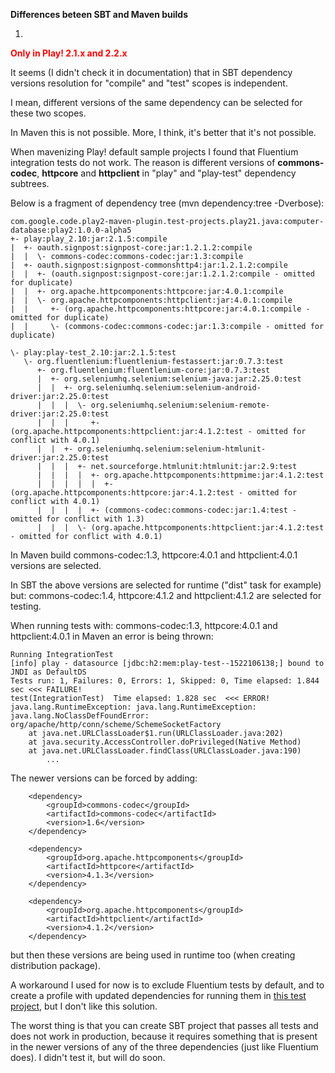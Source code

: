 **Differences beteen SBT and Maven builds**

1.

<font color='red'><strong>Only in Play! 2.1.x and 2.2.x</strong></font>

It seems (I didn't check it in documentation) that in SBT dependency versions resolution for "compile" and "test" scopes is independent.

I mean, different versions of the same dependency can be selected for these two scopes.

In Maven this is not possible. More, I think, it's better that it's not possible.

When mavenizing Play! default sample projects I found that Fluentium integration tests do not work. The reason is different versions of **commons-codec**, **httpcore** and **httpclient** in "play" and "play-test" dependency subtrees.

Below is a fragment of dependency tree (mvn dependency:tree -Dverbose):

```
com.google.code.play2-maven-plugin.test-projects.play21.java:computer-database:play2:1.0.0-alpha5
+- play:play_2.10:jar:2.1.5:compile
|  +- oauth.signpost:signpost-core:jar:1.2.1.2:compile
|  |  \- commons-codec:commons-codec:jar:1.3:compile
|  +- oauth.signpost:signpost-commonshttp4:jar:1.2.1.2:compile
|  |  +- (oauth.signpost:signpost-core:jar:1.2.1.2:compile - omitted for duplicate)
|  |  +- org.apache.httpcomponents:httpcore:jar:4.0.1:compile
|  |  \- org.apache.httpcomponents:httpclient:jar:4.0.1:compile
|  |     +- (org.apache.httpcomponents:httpcore:jar:4.0.1:compile - omitted for duplicate)
|  |     \- (commons-codec:commons-codec:jar:1.3:compile - omitted for duplicate)

\- play:play-test_2.10:jar:2.1.5:test
   \- org.fluentlenium:fluentlenium-festassert:jar:0.7.3:test
      +- org.fluentlenium:fluentlenium-core:jar:0.7.3:test
      |  +- org.seleniumhq.selenium:selenium-java:jar:2.25.0:test
      |  |  +- org.seleniumhq.selenium:selenium-android-driver:jar:2.25.0:test
      |  |  |  \- org.seleniumhq.selenium:selenium-remote-driver:jar:2.25.0:test
      |  |  |     +- (org.apache.httpcomponents:httpclient:jar:4.1.2:test - omitted for conflict with 4.0.1)
      |  |  +- org.seleniumhq.selenium:selenium-htmlunit-driver:jar:2.25.0:test
      |  |  |  +- net.sourceforge.htmlunit:htmlunit:jar:2.9:test
      |  |  |  |  +- org.apache.httpcomponents:httpmime:jar:4.1.2:test
      |  |  |  |  |  +- (org.apache.httpcomponents:httpcore:jar:4.1.2:test - omitted for conflict with 4.0.1)
      |  |  |  |  +- (commons-codec:commons-codec:jar:1.4:test - omitted for conflict with 1.3)
      |  |  |  \- (org.apache.httpcomponents:httpclient:jar:4.1.2:test - omitted for conflict with 4.0.1)
```

In Maven build commons-codec:1.3, httpcore:4.0.1 and httpclient:4.0.1 versions are selected.

In SBT the above versions are selected for runtime ("dist" task for example) but: commons-codec:1.4, httpcore:4.1.2 and httpclient:4.1.2 are selected for testing.

When running tests with: commons-codec:1.3, httpcore:4.0.1 and httpclient:4.0.1 in Maven an error is being thrown:

```
Running IntegrationTest
[info] play - datasource [jdbc:h2:mem:play-test--1522106138;] bound to JNDI as DefaultDS
Tests run: 1, Failures: 0, Errors: 1, Skipped: 0, Time elapsed: 1.844 sec <<< FAILURE!
test(IntegrationTest)  Time elapsed: 1.828 sec  <<< ERROR!
java.lang.RuntimeException: java.lang.RuntimeException: java.lang.NoClassDefFoundError: org/apache/http/conn/scheme/SchemeSocketFactory
	at java.net.URLClassLoader$1.run(URLClassLoader.java:202)
	at java.security.AccessController.doPrivileged(Native Method)
	at java.net.URLClassLoader.findClass(URLClassLoader.java:190)
        ...
```

The newer versions can be forced by adding:

```
    <dependency>
        <groupId>commons-codec</groupId>
        <artifactId>commons-codec</artifactId>
        <version>1.6</version>
    </dependency>

    <dependency>
        <groupId>org.apache.httpcomponents</groupId>
        <artifactId>httpcore</artifactId>
        <version>4.1.3</version>
    </dependency>

    <dependency>
        <groupId>org.apache.httpcomponents</groupId>
        <artifactId>httpclient</artifactId>
        <version>4.1.2</version>
    </dependency>
```

but then these versions are being used in runtime too (when creating distribution package).

A workaround I used for now is to exclude Fluentium tests by default, and to create a profile with updated dependencies for running them in [this test project](https://play2-maven-plugin.googlecode.com/svn/tags/test-projects-1.0.0-alpha5/play21/java/computer-database-jpa/pom.xml), but I don't like this solution.

The worst thing is that you can create SBT project that passes all tests and does not work in production, because it requires something that is present in the newer versions of any of the three dependencies (just like Fluentium does).
I didn't test it, but will do soon.